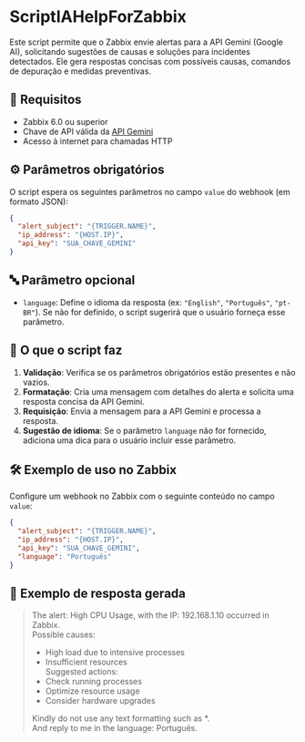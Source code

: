
# ScriptIAHelpForZabbix

Este script permite que o Zabbix envie alertas para a API Gemini (Google AI), solicitando sugestões de causas e soluções para incidentes detectados. Ele gera respostas concisas com possíveis causas, comandos de depuração e medidas preventivas.

## 📌 Requisitos

- Zabbix 6.0 ou superior
- Chave de API válida da [API Gemini](https://ai.google.dev/)
- Acesso à internet para chamadas HTTP

## ⚙️ Parâmetros obrigatórios

O script espera os seguintes parâmetros no campo `value` do webhook (em formato JSON):

```json
{
  "alert_subject": "{TRIGGER.NAME}",
  "ip_address": "{HOST.IP}",
  "api_key": "SUA_CHAVE_GEMINI"
}
```

## 🔤 Parâmetro opcional

- `language`: Define o idioma da resposta (ex: `"English"`, `"Português"`, `"pt-BR"`). Se não for definido, o script sugerirá que o usuário forneça esse parâmetro.

## 🧠 O que o script faz

1. **Validação**: Verifica se os parâmetros obrigatórios estão presentes e não vazios.
2. **Formatação**: Cria uma mensagem com detalhes do alerta e solicita uma resposta concisa da API Gemini.
3. **Requisição**: Envia a mensagem para a API Gemini e processa a resposta.
4. **Sugestão de idioma**: Se o parâmetro `language` não for fornecido, adiciona uma dica para o usuário incluir esse parâmetro.

## 🛠️ Exemplo de uso no Zabbix

Configure um webhook no Zabbix com o seguinte conteúdo no campo `value`:

```json
{
  "alert_subject": "{TRIGGER.NAME}",
  "ip_address": "{HOST.IP}",
  "api_key": "SUA_CHAVE_GEMINI",
  "language": "Português"
}
```

## 📝 Exemplo de resposta gerada

> The alert: High CPU Usage, with the IP: 192.168.1.10 occurred in Zabbix.  
> Possible causes:  
> - High load due to intensive processes  
> - Insufficient resources  
> Suggested actions:  
> - Check running processes  
> - Optimize resource usage  
> - Consider hardware upgrades  
>  
> Kindly do not use any text formatting such as *.  
> And reply to me in the language: Português.

